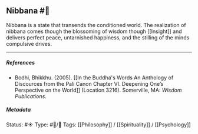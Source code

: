 ## Nibbana  #🧠

Nibbana is a state that transends the conditioned world. The realization of nibbana comes though the blossoming of wisdom though [[Insight]] and delivers perfect peace, untarnished happiness, and the stilling of the minds compulsive drives.

___

##### References

- Bodhi, Bhikkhu. (2005). [[In the Buddha's Words An Anthology of Discources from the Pali Canon Chapter VI. Deepening One’s Perspective on the World]]   (Location 3216). Somerville, MA: _Wisdom Publications_.

##### Metadata
Status:  #☀️ 
Type:  #🔵/🔵 
Tags: [[Philosophy]] / [[Spirituality]] / [[Psychology]]